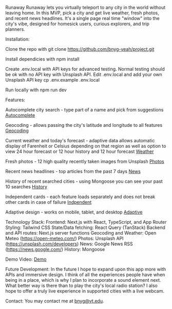 Runaway
Runaway lets you virtually teleport to any city in the world without leaving home. In this MVP, pick a city and get live weather, fresh photos, and recent news headlines. It's a single page real time "window" into the city's vibe, designed for homesick users, curious explorers, and trip planners.


Installation:

Clone the repo with
    git clone https://github.com/bnyg-yeah/project.git

Install dependicies with 
    npm install

Create .env.local with API keys for advanced testing. Normal testing should be ok with no API key with Unsplash API. Edit .env.local and add your own Unsplash API key
    cp .env.example .env.local

Run locally with
    npm run dev


Features:

Autocomplete city search - type part of a name and pick from suggestions 
[Autocomplete](assets/Autocomplete.png)

Geocoding - allows passing the city's latitude and longitude to all features
[Geocoding](assets/Geocoding.png)

Current weather and today's forecast - adaptive data allows automatic display of Farenheit or Celsius depending on that region as well as option to view 24 hour forecast or 12 hour history and 12 hour forecast
[Weather](assets/Weather.png)

Fresh photos - 12 high quality recently taken images from Unsplash
[Photos](assets/Photos.png)

Recent news headlines - top articles from the past 7 days
[News](assets/News.png)

History of recent searched cities - using Mongoose you can see your past 10 searches
[History](assets/History.png)

Independent cards - each feature loads separately and does not break other cards in case of failure
[Indpendent](assets/Independent.png)

Adaptive design - works on mobile, tablet, and desktop
[Adaptive](assets/Adaptive.png)


Technology Stack:
Frontend: Next.js with React, TypeScript, and App Router
Styling: Tailwind CSS
State/Data fetching: React Query (TanStack)
Backend and API routes: Next.js server functions
Geocoding and Weather: Open Meteo (https://open-meteo.com/) 
Photos: Unsplash API (https://unsplash.com/developers)
News: Google News RSS (https://news.google.com/)
History: Mongoose


Demo Video:
[Demo](assets/Demo.mp4)


Future Development:
In the future I hope to expand upon this app more with APIs and immersive design. I think of all the experiences people have when being in a place, which is why I plan to incorporate a sound element next. What better way is there than to play the city's local radio station? I also hope to offer a truly live experience in supported cities with a live webcam.


Contact:
You may contact me at bnyg@vt.edu.
